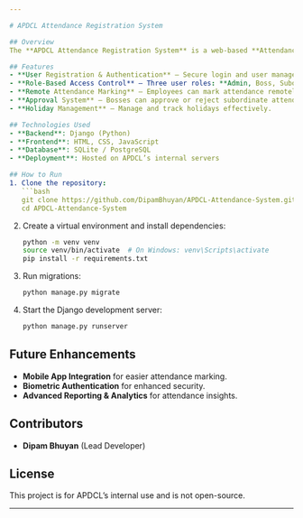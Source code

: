 ```yaml
---

# APDCL Attendance Registration System  

## Overview  
The **APDCL Attendance Registration System** is a web-based **Attendance Management System** developed using **Django** for Assam Power Distribution Company Limited (**APDCL**). This system streamlines attendance tracking for employees, supporting both **on-site and remote attendance marking**.  

## Features  
- **User Registration & Authentication** – Secure login and user management.  
- **Role-Based Access Control** – Three user roles: **Admin, Boss, Subordinate**.  
- **Remote Attendance Marking** – Employees can mark attendance remotely.  
- **Approval System** – Bosses can approve or reject subordinate attendance requests.  
- **Holiday Management** – Manage and track holidays effectively.  

## Technologies Used  
- **Backend**: Django (Python)  
- **Frontend**: HTML, CSS, JavaScript  
- **Database**: SQLite / PostgreSQL  
- **Deployment**: Hosted on APDCL’s internal servers  

## How to Run  
1. Clone the repository:  
   ```bash
   git clone https://github.com/DipamBhuyan/APDCL-Attendance-System.git
   cd APDCL-Attendance-System
   ```
2. Create a virtual environment and install dependencies:  
   ```bash
   python -m venv venv
   source venv/bin/activate  # On Windows: venv\Scripts\activate
   pip install -r requirements.txt
   ```
3. Run migrations:  
   ```bash
   python manage.py migrate
   ```
4. Start the Django development server:  
   ```bash
   python manage.py runserver
   ```

## Future Enhancements  
- **Mobile App Integration** for easier attendance marking.  
- **Biometric Authentication** for enhanced security.  
- **Advanced Reporting & Analytics** for attendance insights.  

## Contributors  
- **Dipam Bhuyan** (Lead Developer)  

## License  
This project is for APDCL’s internal use and is not open-source.  

---
```


